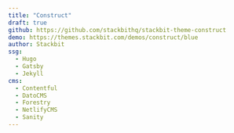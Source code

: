 ```yaml
---
title: "Construct"
draft: true
github: https://github.com/stackbithq/stackbit-theme-construct
demo: https://themes.stackbit.com/demos/construct/blue
author: Stackbit
ssg:
  - Hugo
  - Gatsby
  - Jekyll
cms:
  - Contentful
  - DatoCMS
  - Forestry
  - NetlifyCMS
  - Sanity
---
```

